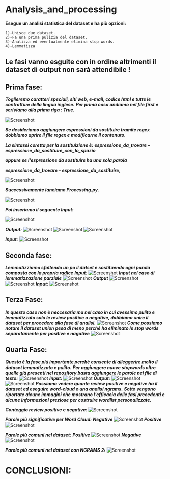 # Analysis_and_processing
 
 __Esegue un analisi statistica del dataset e ha più opzioni:__ 
     
    1)-Unisce due dataset.
    2)-Fa una prima pulizia del dataset.
    3)-Analizza ed eventualmente elimina stop words.
    4)-Lemmatizza

## Le fasi vanno esguite con in ordine altrimenti il dataset di output non sarà attendibile !
## Prima fase:
***Toglieremo caratteri speciali, siti web, e-mail, codice html e tutte le contratture della lingua inglese.***
***Per prima cosa andiamo nel file first e scriviamo alla prima riga : True.***

![Screenshot](MyScripts/OUTPUTS/Fasi_di_pulizia/1a_Fase_file_first.png)

***Se desideriamo aggiungere espressioni da sostituire tramite regex dobbiamo aprire il file regex e modificarne il contenuto.***

***La sintassi coretta per la sostituizione è:***
***espressione_da_trovare – espressione_da_sostituire_con_lo_spazio***

***oppure se l'espressione da sostituire ha una sola parola***

***espressione_da_trovare – espressione_da_sostituire,***

![Screenshot](MyScripts/OUTPUTS/Fasi_di_pulizia/util.png)

***Successivamente lanciamo Processing.py.***

![Screenshot](MyScripts/OUTPUTS/Fasi_di_pulizia/1a_Fase_lunch.png)

***Poi inseriamo il seguente Input:***

![Screenshot](MyScripts/OUTPUTS/Fasi_di_pulizia/1a_Fase.png)

***Output:***
![Screenshot](MyScripts/OUTPUTS/Fasi_di_pulizia/1a_Fase_output1.png)
![Screenshot](MyScripts/OUTPUTS/Fasi_di_pulizia/1a_Fase_outputb.png)
![Screenshot](MyScripts/OUTPUTS/Fasi_di_pulizia/1a_Fase_output2.png)

***Input:***
![Screenshot](MyScripts/OUTPUTS/Fasi_di_pulizia/1a_Fase_input.png)

## Seconda fase:
***Lemmatizziamo sfoltendo un po il datset e sostituendo ogni parola composta con la propria radice***
***Input:***
![Screenshot](MyScripts/OUTPUTS/lemmatizzazione/2a_Fase_input.png)
***Input nel caso di lemmatizzazione parziale***
![Screenshot](MyScripts/OUTPUTS/lemmatizzazione/2a_Fase_input_partial.png)
***Output***
![Screenshot](MyScripts/OUTPUTS/lemmatizzazione/2a_Fase_output1.png)
![Screenshot](MyScripts/OUTPUTS/lemmatizzazione/2a_Fase_output2.png)
***Input:***
![Screenshot](MyScripts/OUTPUTS/Fasi_di_pulizia/1a_Fase_input.png)

## Terza Fase:
***In questo caso non è neccesaria ma nel caso in cui avessimo pulito e lemmatizzato solo le review positive o***
***negative, dobbiamo unire il dataset per procedere alla fase di analisi.***
![Screenshot](MyScripts/OUTPUTS/3a_Fase/3a_Fase.png)
***Come possiamo notare il dataset union pesa di meno perchè ha eliminato le stop words separatamente per***
***positive e nagative***
![Screenshot](MyScripts/OUTPUTS/3a_Fase/3a_Fase_info.png)

## Quarta Fase:
***Questa è la fase più importante perchè consente di alleggerire molto il dataset lemmatizzato e pulito.***
***Per aggiungere nuove stopwords oltre quelle già presenti nel repository basta aggiungere le parole nei file di testo:***
![Screenshot](MyScripts/OUTPUTS/stopwords/stopwords.png)
***Input:***
![Screenshot](MyScripts/OUTPUTS/4a_fase/4a_Fase_input.png)
***Output:***
![Screenshot](MyScripts/OUTPUTS/4a_fase/4a_Fase_output.png)
![Screenshot](MyScripts/OUTPUTS/4a_fase/4a_Fase_output1.png)
***Possiamo vedere quante review positive e negative ha il dataset ed eseguire word-cloud o una analisi ngrams.***
***Sotto vengono riportate alcune immagini che mostrano l'efficacia delle fasi precedenti e alcune informazioni***
***preziose per costruire wordlist personalizzate.***

***Conteggio review positive e negative:***
![Screenshot](MyScripts/OUTPUTS/count_negative_positive.png)

***Parole più significative per Word Cloud:***
***Negative***
![Screenshot](MyScripts/OUTPUTS/word_cloud_negative.png)
***Positive***
![Screenshot](MyScripts/OUTPUTS/word_cloud_positive.png)

***Parole più comuni nel dataset:***
***Positive***
![Screenshot](MyScripts/OUTPUTS/most_common50_positive.png)
***Negative***
![Screenshot](MyScripts/OUTPUTS/most_common_negative.png)

***Parole più comuni nel dataset con NGRAMS 2:***
![Screenshot](MyScripts/OUTPUTS/ngrams2_negative_top50.png)

# CONCLUSIONI:
